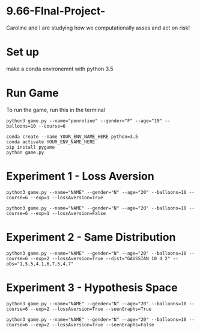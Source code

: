 # 9.66-FInal-Project-
Caroline and I are studying how we computationally asses and act on risk!

# Set up 
make a conda environemnt with python 3.5 

# Run Game
To run the game, run this in the terminal
```
python3 game.py --name="penroline" --gender="F" --age="19" --balloons=10 --course=6
```

```
conda create --name YOUR_ENV_NAME_HERE python=3.5
conda activate YOUR_ENV_NAME_HERE
pip install pygame
python game.py
```

# Experiment 1 - Loss Aversion
```
python3 game.py --name="NAME" --gender="N" --age="20" --balloons=10 --course=6 --exp=1 --lossAversion=True
```

```
python3 game.py --name="NAME" --gender="N" --age="20" --balloons=10 --course=6 --exp=1 --lossAversion=False
```

# Experiment 2 - Same Distribution
```
python3 game.py --name="NAME" --gender="N" --age="20" --balloons=10 --course=6 --exp=2 --lossAversion=True --dist="GAUSSIAN 10 4 2" --obs="1,5,5,4,1,6,7,5,4,7"
```

# Experiment 3 - Hypothesis Space
```
python3 game.py --name="NAME" --gender="N" --age="20" --balloons=10 --course=6 --exp=2 --lossAversion=True --seenGraphs=True
```

```
python3 game.py --name="NAME" --gender="N" --age="20" --balloons=10 --course=6 --exp=2 --lossAversion=True --seenGraphs=False
```